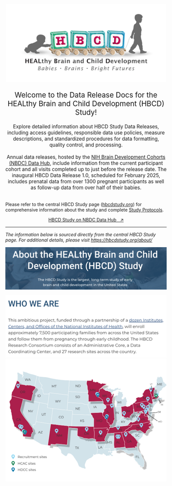 <p align="center">
<img src="images/logo_HBCD_final.jpg" alt="logo" width="500">
</p>

<p style="text-align: center; font-size: 1.6em">Welcome to the Data Release Docs for the HEALthy Brain and Child Development (HBCD) Study!</p>

<p style="text-align: center; font-size: 1.1em">Explore detailed information about HBCD Study Data Releases, including access guidelines, responsible data use policies, measure descriptions, and standardized procedures for data formatting, quality control, and processing.

<br>
<br>
Annual data releases, hosted by the <a href="https://nbdc-splash-beta.lassoinformatics.com/hbcd-study">NIH Brain Development Cohorts (NBDC) Data Hub</a>, include information from the current participant cohort and all visits completed up to just before the release date. The inaugural HBCD Data Release 1.0, scheduled for February 2025, includes prenatal data from over 1300 pregnant participants as well as follow-up data from over half of their babies.

<br>
<br>

Please refer to the central HBCD Study page (<a href="https://hbcdstudy.org/">hbcdstudy.org</a>) for comprehensive information about the study and complete <a href="https://hbcdstudy.org/study-protocols/">Study Protocols</a>.</p> 

<p style="text-align: center;">
  <a class="button-link" href="https://nbdc-splash-beta.lassoinformatics.com/hbcd-study">HBCD Study on NBDC Data Hub &nbsp; ↗️</a>
</p>


--------------

<i>The information below is sourced directly from the central HBCD Study page. For additional details, please visit <a href="https://hbcdstudy.org/about/">https://hbcdstudy.org/about/</a></i>


![](images/about-header-hbcd-text.png)

[![](images/who-we-are-hbcd-text.png)](https://hbcdstudy.org/federal-partners/)
![](images/who-we-are-map-hbcd.png)

